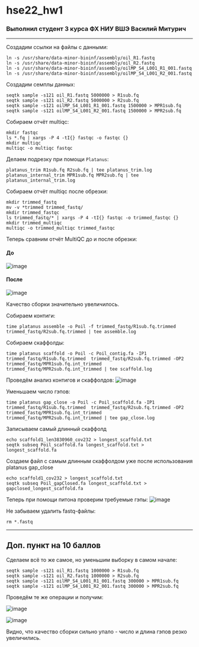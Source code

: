 # hse22_hw1
### Выполнил студент 3 курса ФХ НИУ ВШЭ Василий Митурич
-----

Создадим ссылки на файлы с данными:

    ln -s /usr/share/data-minor-bioinf/assembly/oil_R1.fastq
    ln -s /usr/share/data-minor-bioinf/assembly/oil_R2.fastq
    ln -s /usr/share/data-minor-bioinf/assembly/oilMP_S4_L001_R1_001.fastq
    ln -s /usr/share/data-minor-bioinf/assembly/oilMP_S4_L001_R2_001.fastq

Создадим семплы данных:

    seqtk sample -s121 oil_R1.fastq 5000000 > R1sub.fq
    seqtk sample -s121 oil_R2.fastq 5000000 > R2sub.fq
    seqtk sample -s121 oilMP_S4_L001_R1_001.fastq 1500000 > MPR1sub.fq
    seqtk sample -s121 oilMP_S4_L001_R2_001.fastq 1500000 > MPR2sub.fq

Собираем отчёт multiqc:

    mkdir fastqc
    ls *.fq | xargs -P 4 -tI{} fastqc -o fastqc {}
    mkdir multiqc
    multiqc -o multiqc fastqc

Делаем подрезку при помощи `Platanus`:

    platanus_trim R1sub.fq R2sub.fq | tee platanus_trim.log
    platanus_internal_trim MPR1sub.fq MPR2sub.fq | tee platanus_internal_trim.log

Собираем отчёт multiqc после обрезки:

    mkdir trimmed_fastq
    mv -v *trimmed trimmed_fastq/
    mkdir trimmed_fastqc
    ls trimmed_fastq/* | xargs -P 4 -tI{} fastqc -o trimmed_fastqc {}
    mkdir trimmed_multiqc
    multiqc -o trimmed_multiqc trimmed_fastqc

Теперь сравним отчёт MultiQC до и после обрезки:

#### До
![image](img/mq1.png)
#### После
![image](img/mq2.png)

Качество сборки значительно увеличилось.

Собираем контиги:

    time platanus assemble -o Poil -f trimmed_fastq/R1sub.fq.trimmed trimmed_fastq/R2sub.fq.trimmed | tee assemble.log

Собираем скаффолды:

    time platanus scaffold -o Poil -c Poil_contig.fa -IP1 trimmed_fastq/R1sub.fq.trimmed  trimmed_fastq/R2sub.fq.trimmed -OP2 trimmed_fastq/MPR1sub.fq.int_trimmed trimmed_fastq/MPR2sub.fq.int_trimmed | tee scaffold.log

Проведём анализ контигов и скаффолдов:
![image](img/1.png)

Уменьшаем число гэпов:

    time platanus gap_close -o Poil -c Poil_scaffold.fa -IP1 trimmed_fastq/R1sub.fq.trimmed  trimmed_fastq/R2sub.fq.trimmed -OP2 trimmed_fastq/MPR1sub.fq.int_trimmed trimmed_fastq/MPR2sub.fq.int_trimmed | tee gap_close.log

Записываем самый длинный скаффолд

    echo scaffold1_len3830960_cov232 > longest_scaffold.txt
    seqtk subseq Poil_scaffold.fa longest_scaffold.txt > longest_scaffold.fa

Создаем файл с самым длинным скаффолдом уже после использования platanus gap_close

    echo scaffold1_cov232 > longest_scaffold.txt
    seqtk subseq Poil_gapClosed.fa longest_scaffold.txt > gapclosed_longest_scaffold.fa

Теперь при помощи питона проверим требуемые гэпы:
![image](img/2.png)

Не забываем удалить fastq-файлы:

    rm *.fastq


-----

## Доп. пункт на 10 баллов
Сделаем всё то же самое, но уменьшим выборку в самом начале:

    seqtk sample -s121 oil_R1.fastq 1000000 > R1sub.fq
    seqtk sample -s121 oil_R2.fastq 1000000 > R2sub.fq
    seqtk sample -s121 oilMP_S4_L001_R1_001.fastq 300000 > MPR1sub.fq
    seqtk sample -s121 oilMP_S4_L001_R2_001.fastq 300000 > MPR2sub.fq

Проведём те же операции и получим:

![image](img/3.png)

![image](img/4.png)

Видно, что качество сборки сильно упало - число и длина гэпов резко увеличились.
